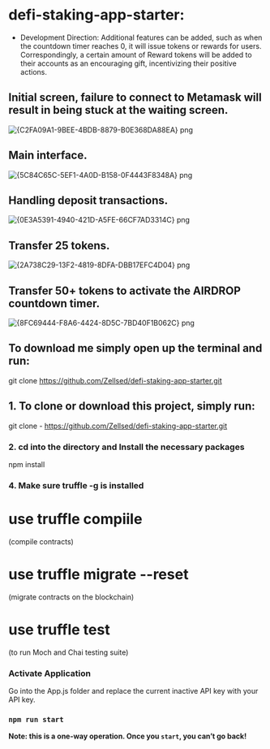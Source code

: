 # defi-staking-app-starter:

- Development Direction: Additional features can be added, such as when the countdown timer reaches 0, it will issue tokens or rewards for users. Correspondingly, a certain amount of Reward tokens will be added to their accounts as an encouraging gift, incentivizing their positive actions.

## Initial screen, failure to connect to Metamask will result in being stuck at the waiting screen.
![{C2FA09A1-9BEE-4BDB-8879-B0E368DA88EA} png](https://github.com/Zellsed/defi-staking-app-starter/assets/155917734/7c9423a4-b35e-4cbc-bf59-88cea51093b2)

## Main interface.
![{5C84C65C-5EF1-4A0D-B158-0F4443F8348A} png](https://github.com/Zellsed/defi-staking-app-starter/assets/155917734/ea2bdcfc-9543-4713-bcf4-f9eccd9c85a3)

## Handling deposit transactions.
![{0E3A5391-4940-421D-A5FE-66CF7AD3314C} png](https://github.com/Zellsed/defi-staking-app-starter/assets/155917734/cce40c98-d16d-4df5-9ef8-b67a020c38f1)

## Transfer 25 tokens.
![{2A738C29-13F2-4819-8DFA-DBB17EFC4D04} png](https://github.com/Zellsed/defi-staking-app-starter/assets/155917734/feaea09b-6b69-40c9-88f9-d76759a9e2dc)

## Transfer 50+ tokens to activate the AIRDROP countdown timer.
![{8FC69444-F8A6-4424-8D5C-7BD40F1B062C} png](https://github.com/Zellsed/defi-staking-app-starter/assets/155917734/18874e13-5988-48f4-9e10-8ef68a5a4357)

## To download me simply open up the terminal and run: 

git clone https://github.com/Zellsed/defi-staking-app-starter.git

## 1. To clone or download this project, simply run: 

git clone - https://github.com/Zellsed/defi-staking-app-starter.git

### 2. cd into the directory and Install the necessary packages

npm install

### 4. Make sure truffle -g is installed

# use truffle compiile 
(compile contracts)

# use truffle migrate --reset 
(migrate contracts on the blockchain)

# use truffle test
(to run Moch and Chai testing suite)

### Activate Application

Go into the App.js folder and replace the current inactive
API key with your API key.

### `npm run start`

**Note: this is a one-way operation. Once you `start`, you can’t go back!**

